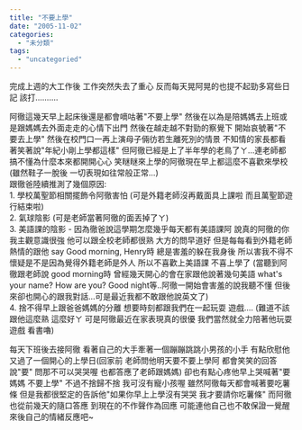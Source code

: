 ```yaml
---
title: "不要上學"
date: "2005-11-02"
categories: 
  - "未分類"
tags: 
  - "uncategoried"
---
```


完成上週的大工作後 工作突然失去了重心 反而每天晃阿晃的也提不起勁多寫些日記 該打..........

阿徹這幾天早上起床後還是都會嘀咕著"不要上學" 然後在以為是陪媽媽去上班或是跟媽媽去外面走走的心情下出門 然後在越走越不對勁的察覺下 開始哀號著"不要去上學" 然後在校門口一再上演母子倆彷若生離死別的情景 不知情的家長都看著笑著說"年紀小剛上學都這樣" 但阿徹已經是上了半年學的老鳥了ㄚ...連老師都搞不懂為什麼本來都開開心心 笑瞇瞇來上學的阿徹現在早上都這麼不喜歡來學校 (雖然鞋子一脫後 一切表現如往常般正常...)  
跟徹爸陸續推測了幾個原因:  
1\. 學校萬聖節相關擺飾令阿徹害怕 (可是外籍老師沒再戴面具上課啦 而且萬聖節遊行結束啦)  
2\. 氣球陰影 (可是老師當著阿徹的面丟掉了ㄚ)  
3\. 美語課的陰影 - 因為徹爸說這學期怎麼幾乎每天都有美語課阿 說真的阿徹的你我主觀意識很強 他可以跟全校老師都很熟 大方的問早道好 但是每每看到外籍老師熱情的跟他 say Good morning, Henry時 總是害羞的躲在我身後 所以害我不得不懷疑是不是因為覺得外籍老師是外人 所以不喜歡上美語課 不喜上學了 (當聽到阿徹跟老師說 good morning時 曾經幾天開心的會在家跟他說著幾句美語 what's your name? How are you? Good night等..阿徹一開始會害羞的說我聽不懂 但後來卻也開心的跟我對話...可是最近我都不敢跟他說英文了)  
4\. 捨不得早上跟爸爸媽媽的分離 想要時刻都跟我們在一起玩耍 遊戲.... (難道不該跟他這麼熟 這麼好ㄚ 可是阿徹最近在家表現真的很優 我們當然就全力陪著他玩耍 遊戲 看書嚕)

每天下班後去接阿徹 看著自己的大手牽著一個蹦蹦跳跳小男孩的小手 有點欣慰他又過了一個開心的上學日(回家前 老師問他明天要不要上學阿 都會笑笑的回答說"要" 問那不可以哭哭喔 也都答應了老師跟媽媽) 卻也有點心疼他早上哭喊著"要媽媽 不要上學" 不過不捨歸不捨 我可沒有寵小孩喔 雖然阿徹每天都會喊著要吃薯條 但是我都很堅定的告訴他"如果你早上上學沒有哭哭 我才要請你吃薯條" 而阿徹也從前幾天的隨口答應 到現在的不作聲作為回應 可能連他自己也不敢保證一覺醒來後自己的情緒反應吧~
